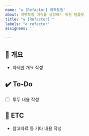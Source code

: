 ```yaml
---
name: "♻️ [Refactor] 리팩토링"
about: 리팩토링 이슈를 생성하기 위한 템플릿
title: "♻️ [Refactor] "
labels: "♻️ refactor"
assignees: ''

---
```


## 📝 개요
- 자세한 개요 작성

## ✔️ To-Do
- [ ] 투두 내용 작성

## 👀 ETC
- 참고자료 등 기타 내용 작성
